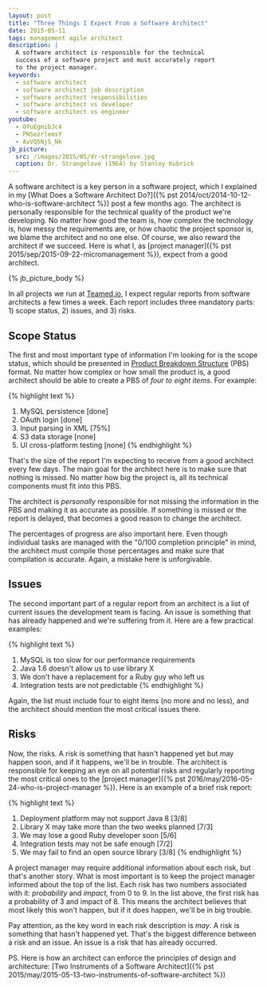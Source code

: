 ```yaml
---
layout: post
title: "Three Things I Expect From a Software Architect"
date: 2015-05-11
tags: management agile architect
description: |
  A software architect is responsible for the technical
  success of a software project and must accurately report
  to the project manager.
keywords:
  - software architect
  - software architect job description
  - software architect responsibilities
  - software architect vs developer
  - software architect vs engineer
youtube:
  - 0fuEgmibJc4
  - PNSezrlemsY
  - AvVQ5NjS_Nk
jb_picture:
  src: /images/2015/05/dr-strangelove.jpg
  caption: Dr. Strangelove (1964) by Stanley Kubrick
---
```


A software architect is a key person in a software project, which I
explained in my [What Does a Software Architect Do?]({% pst 2014/oct/2014-10-12-who-is-software-architect %})
post a few months ago. The architect is personally responsible for
the technical quality of the product we're developing. No matter how
good the team is, how complex the technology is, how messy the
requirements are, or how chaotic the project sponsor is,
we blame the architect and no one else. Of course, we also reward the architect
if we succeed. Here is what I, as
[project manager]({% pst 2015/sep/2015-09-22-micromanagement %}), expect from a good architect.

<!--more-->

{% jb_picture_body %}

In all projects we run at [Teamed.io](http://www.teamed.io), I expect
regular reports from software architects a few times a week. Each report
includes three mandatory parts: 1) scope status, 2) issues, and 3) risks.

## Scope Status

The first and most important type of information I'm looking for
is the scope status, which should be presented in
[Product Breakdown Structure](https://en.wikipedia.org/wiki/Product_breakdown_structure)
(PBS) format. No matter how complex or how small the product is, a good architect
should be able to create a PBS of _four to eight items_. For example:

{% highlight text %}
1. MySQL persistence [done]
2. OAuth login [done]
3. Input parsing in XML [75%]
4. S3 data storage [none]
5. UI cross-platform testing [none]
{% endhighlight %}

That's the size of the report I'm expecting to receive from a good architect
every few days. The main goal for the architect here is to make sure
that nothing is missed. No matter how big the project is, all its
technical components must fit into this PBS.

The architect is _personally_ responsible for not missing the information
in the PBS and making it as accurate as possible. If something is missed
or the report is delayed, that becomes a good reason to change the architect.

The percentages of progress are also important here. Even though
individual tasks are managed with the "0/100 completion principle" in mind,
the architect must compile those percentages and make sure that compilation
is accurate. Again, a mistake here is unforgivable.

## Issues

The second important part of a regular report from an architect is a list
of current issues the development team is facing. An issue is something
that has already happened and we're suffering from it. Here are
a few practical examples:

{% highlight text %}
1. MySQL is too slow for our performance requirements
2. Java 1.6 doesn't allow us to use library X
3. We don't have a replacement for a Ruby guy who left us
4. Integration tests are not predictable
{% endhighlight %}

Again, the list must include four to eight items (no more and no less), and the architect
should mention the most critical issues there.

## Risks

Now, the risks. A risk is something that hasn't happened yet but may happen
soon, and if it happens, we'll be in trouble. The architect is responsible
for keeping an eye on all potential risks and regularly reporting the most critical
ones to the
[project manager]({% pst 2016/may/2016-05-24-who-is-project-manager %}). Here is an example of
a brief risk report:

{% highlight text %}
1. Deployment platform may not support Java 8 [3/8]
2. Library X may take more than the two weeks planned [7/3]
3. We may lose a good Ruby developer soon [5/6]
4. Integration tests may not be safe enough [7/2]
5. We may fail to find an open source library [3/8]
{% endhighlight %}

A project manager may require additional information about each risk, but
that's another story. What is most important is to keep the project manager
informed about the top of the list. Each risk has two numbers associated with
it: _probability_ and _impact_, from 0 to 9. In the list above, the first
risk has a probability of 3 and impact of 8. This means the architect
believes that most likely this won't happen, but if it does happen, we'll be
in big trouble.

Pay attention, as the key word in each risk description is _may_. A risk
is something that hasn't happened yet. That's the biggest difference between
a risk and an issue. An issue is a risk that has already occurred.

PS. Here is how an architect can enforce the principles
of design and architecture:
[Two Instruments of a Software Architect]({% pst 2015/may/2015-05-13-two-instruments-of-software-architect %})
